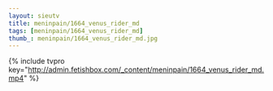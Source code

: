 ```yaml
--- 
layout: sieutv
title: meninpain/1664_venus_rider_md
tags: [meninpain/1664_venus_rider_md]
thumb_: meninpain/1664_venus_rider_md.jpg
---
```

{% include tvpro key="http://admin.fetishbox.com/_content/meninpain/1664_venus_rider_md.mp4" %} 

